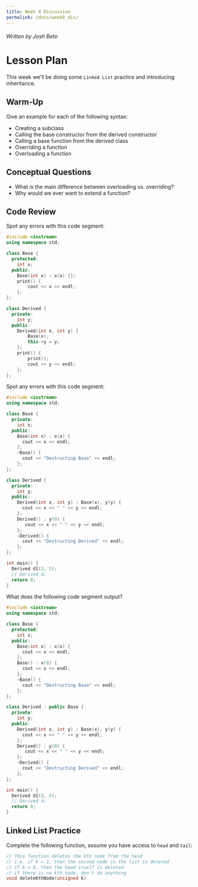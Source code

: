 ```yaml
---
title: Week 8 Discussion
permalink: /docs/week8_dis/
---
```


###### Written by Josh Beto

# Lesson Plan

This week we'll be doing some `Linked List` practice and introducing inheritance.

## Warm-Up

Give an example for each of the following syntax:
* Creating a subclass
* Calling the base constructor from the derived constructor
* Calling a base function from the derived class
* Overriding a function
* Overloading a function

## Conceptual Questions

* What is the main difference between overloading vs. overriding?
* Why would we ever want to extend a function?

## Code Review

Spot any errors with this code segment:
```cpp
#include <iostream>
using namespace std;

class Base {
  protected:
  	int x;
  public:
    Base(int x) : x(x) {};
    print() {
        cout << x << endl;
    };
};

class Derived {
  private:
  	int y;
  public:
    Derived(int x, int y) {
        Base(x);
        this->y = y;
    };
    print() {
        print();
        cout << y << endl;
    };
};
```

Spot any errors with this code segment:
```cpp
#include <iostream>
using namespace std;

class Base {
  private:
  	int x;
  public:
    Base(int x) : x(x) {
      cout << x << endl;
    };
  	~Base() {
      cout << "Destructing Base" << endl;
    };
};

class Derived {
  private:
  	int y;
  public:
    Derived(int x, int y) : Base(x), y(y) {
      cout << x << " " << y << endl;
    };
    Derived() : y(0) {
       cout << x << " " << y << endl;
    };
  	~Derived() {
      cout << "Destructing Derived" << endl;
    };
};

int main() {
  Derived d1(3, 5);
  // Derived d;
  return 0;
}
```

What does the following code segment output?
```cpp
#include <iostream>
using namespace std;

class Base {
  protected:
  	int x;
  public:
    Base(int x) : x(x) {
      cout << x << endl;
    };
    Base() : x(0) {
      cout << x << endl;
    }; 
  	~Base() {
      cout << "Destructing Base" << endl;
    };
};

class Derived : public Base {
  private:
  	int y;
  public:
    Derived(int x, int y) : Base(x), y(y) {
      cout << x << " " << y << endl;
    };
    Derived() : y(0) {
       cout << x << " " << y << endl;
    };
  	~Derived() {
      cout << "Destructing Derived" << endl;
    };
};

int main() {
  Derived d1(3, 5);
  // Derived d;
  return 0;
}
```

## Linked List Practice

Complete the following function, assume you have access to `head` and `tail`:


```cpp
// This function deletes the kth node from the head
// i.e. if k = 1, then the second node in the list is deleted
// if k = 0, then the head itself is deleted
// if there is no kth node, don't do anything
void deleteKthNode(unsigned k)
```
